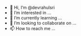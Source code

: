 - 👋 Hi, I’m @devrahulsri
- 👀 I’m interested in ...
- 🌱 I’m currently learning ...
- 💞️ I’m looking to collaborate on ...
- 📫 How to reach me ...

<!---
devrahulsri/devrahulsri is a ✨ special ✨ repository because its `README.md` (this file) appears on your GitHub profile.
You can click the Preview link to take a look at your changes.
--->
